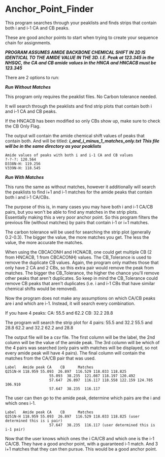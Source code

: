 # Anchor_Point_Finder
This program searches through your peaklists and finds strips that contain both i and i-1 CA and CB peaks. 

These are good anchor points to start when trying to create your sequence chain for assignments. 

***PROGRAM ASSUMES AMIDE BACKBONE CHEMICAL SHIFT IN 2D IS IDENTICAL TO THE AMIDE VALUE IN THE 3D. I.E. Peak at 123.345 in the NHSQC, the CA and CB amide values in the HNCA and HNCACB must be 123.345***


There are 2 options to run:

***Run Without Matches***

This program only requires the peaklist files. No Carbon tolerance needed. 

It will search through the peaklists and find strip plots that contain both i and i-1 CA and CB peaks. 

If the HNCACB has been modified so only CBs show up, make sure to check the CB Only Flag. 

The output will contain the amide chemical shift values of peaks that contain both. And will be titled:
***i_and_i_minus_1_matches_only.txt***
***This file will be in the same directory as your peaklists***

```
Amide values of peaks with both i and i-1 CA and CB values 
?-?-?: 120.564
D338N-H: 119.256
V339N-H: 118.545
```

***Run With Matches***

This runs the same as without matches, however it additionally will search the peaklists to find i+1 and i-1 matches for the amide peaks that contain both i and i-1 CA/CBs. 

The purpose of this is, in  many cases you may have both i and i-1 CA/CB pairs, but you won't be able to find any matches in the strip plots. Essentially making this a very poor anchor point. So this program filters the previous file (without matches) by pairs that contain i-1 or i+1 matches. 

The carbon tolerance will be used for searching the strip plot (generally 0.2-0.3). The bigger the value, the more matches you get. The less the value, the more accurate the matches. 

When using the CBCACONH and HCNACB, one could get multiple CB (2 from HNCACB, 1 from CBCACONH) values. The CB_Tolerance is used to remove the duplicate CB values. Again, the program only mathes those that only have 2 CA and 2 CBs, so this extra pair would remove the peak from matches. The bigger the CB_Tolerance, the higher the chance you'll remove other peaks that aren't duplicates. So keep in mind the CB_Tolerance could remove CB peaks that aren't duplicates (i.e. i and i-1 CBs that have similar chemical shifts would be removed). 

Now the program does not make any assumptions on which CA/CB peaks are i and which are i-1. Instead, it will search every combination. 

If you have 4 peaks:
CA: 55.5 and 62.2
CB: 32.2 28.8

The program will search the strip plot for 4 pairs:
55.5 and 32.2
55.5 and 28.8
62.2 and 32.2 
62.2 and 28.8

The output file will be a csv file. 
The first column will be the label, the 2nd column will be the value of the amide peak. The 3rd column will be which of the 4 pairs was searched (only pairs with matches will be displayed, so not every amide peak will have 4 pairs). The final column will contain the matches from the CA/CB pair that was used. 

```
Label   Amide peak CA    CB      Matches
Q251N-H	118.959	55.093	26.897	116.529 118.033 118.825
 	 	            55.093	38.235	121.087 118.197 120.492
 	 	            57.647	26.897	116.117 118.558 122.159 124.785 106.910
 	 	            57.647	38.235	116.117
```

The user can then go to the amide peak, determine which pairs are the i and which ones i-1. 
```
Label   Amide peak CA    CB      Matches
Q251N-H	118.959	55.093	26.897	116.529 118.033 118.825 (user determined this is i pair)
 	 	            57.647	38.235	116.117 (user determined this is i-1 pair)
```
Now that the user knows which ones the i CA/CB and which one is the i-1 CA/CB. They have a good anchor point, with a guaranteed i-1 match. And 3 i+1 matches that they can then pursue. This would be a good anchor point.

